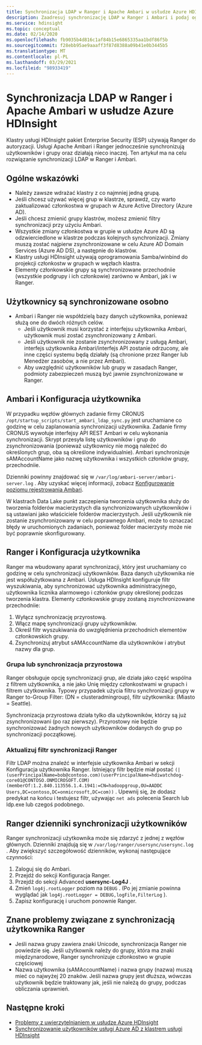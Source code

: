 ```yaml
---
title: Synchronizacja LDAP w Ranger i Apache Ambari w usłudze Azure HDInsight
description: Zaadresuj synchronizację LDAP w Ranger i Ambari i podaj ogólne wytyczne.
ms.service: hdinsight
ms.topic: conceptual
ms.date: 02/14/2020
ms.openlocfilehash: fb9035b4d816c1af84b15e6865335aa1bdf86f5b
ms.sourcegitcommit: f28ebb95ae9aaaff3f87d8388a09b41e0b3445b5
ms.translationtype: MT
ms.contentlocale: pl-PL
ms.lasthandoff: 03/29/2021
ms.locfileid: "98933419"
---
```

# <a name="ldap-sync-in-ranger-and-apache-ambari-in-azure-hdinsight"></a>Synchronizacja LDAP w Ranger i Apache Ambari w usłudze Azure HDInsight

Klastry usługi HDInsight pakiet Enterprise Security (ESP) używają Ranger do autoryzacji. Usługi Apache Ambari i Ranger jednocześnie synchronizują użytkowników i grupy oraz działają nieco inaczej. Ten artykuł ma na celu rozwiązanie synchronizacji LDAP w Ranger i Ambari.

## <a name="general-guidelines"></a>Ogólne wskazówki

* Należy zawsze wdrażać klastry z co najmniej jedną grupą.
* Jeśli chcesz używać więcej grup w klastrze, sprawdź, czy warto zaktualizować członkostwa w grupach w Azure Active Directory (Azure AD).
* Jeśli chcesz zmienić grupy klastrów, możesz zmienić filtry synchronizacji przy użyciu Ambari.
* Wszystkie zmiany członkostwa w grupie w usłudze Azure AD są odzwierciedlone w klastrze podczas kolejnych synchronizacji. Zmiany muszą zostać najpierw zsynchronizowane w celu Azure AD Domain Services (Azure AD DS), a następnie do klastrów.
* Klastry usługi HDInsight używają oprogramowania Samba/winbind do projekcji członkostw w grupach w węzłach klastra.
* Elementy członkowskie grupy są synchronizowane przechodniie (wszystkie podgrupy i ich członkowie) zarówno w Ambari, jak i w Ranger. 

## <a name="users-are-synced-separately"></a>Użytkownicy są synchronizowane osobno

 * Ambari i Ranger nie współdzielą bazy danych użytkownika, ponieważ służą one do dwóch różnych celów. 
   * Jeśli użytkownik musi korzystać z interfejsu użytkownika Ambari, użytkownik musi zostać zsynchronizowany z Ambari. 
   * Jeśli użytkownik nie zostanie zsynchronizowany z usługą Ambari, interfejs użytkownika Ambari/interfejs API zostanie odrzucony, ale inne części systemu będą działały (są chronione przez Ranger lub Menedżer zasobów, a nie przez Ambari).
   * Aby uwzględnić użytkowników lub grupy w zasadach Ranger, podmioty zabezpieczeń muszą być jawnie zsynchronizowane w Ranger.

## <a name="ambari-user-sync-and-configuration"></a>Ambari i Konfiguracja użytkownika

W przypadku węzłów głównych zadanie firmy CRONUS `/opt/startup_scripts/start_ambari_ldap_sync.py` jest uruchamiane co godzinę w celu zaplanowania synchronizacji użytkownika. Zadanie firmy CRONUS wywołuje interfejsy API REST Ambari w celu wykonania synchronizacji. Skrypt przesyła listę użytkowników i grup do zsynchronizowania (ponieważ użytkownicy nie mogą należeć do określonych grup, oba są określone indywidualnie). Ambari synchronizuje sAMAccountName jako nazwę użytkownika i wszystkich członków grupy, przechodniie.

Dzienniki powinny znajdować się w `/var/log/ambari-server/ambari-server.log` . Aby uzyskać więcej informacji, zobacz [Konfigurowanie poziomu rejestrowania Ambari](https://docs.cloudera.com/HDPDocuments/Ambari-latest/administering-ambari/content/amb_configure_ambari_logging_level.html).

W klastrach Data Lake punkt zaczepienia tworzenia użytkownika służy do tworzenia folderów macierzystych dla synchronizowanych użytkowników i są ustawiani jako właściciele folderów macierzystych. Jeśli użytkownik nie zostanie zsynchronizowany w celu poprawnego Ambari, może to oznaczać błędy w uruchomionych zadaniach, ponieważ folder macierzysty może nie być poprawnie skonfigurowany.

## <a name="ranger-user-sync-and-configuration"></a>Ranger i Konfiguracja użytkownika

Ranger ma wbudowany aparat synchronizacji, który jest uruchamiany co godzinę w celu synchronizacji użytkowników. Baza danych użytkownika nie jest współużytkowana z Ambari. Usługa HDInsight konfiguruje filtr wyszukiwania, aby synchronizować użytkownika administracyjnego, użytkownika licznika alarmowego i członków grupy określonej podczas tworzenia klastra. Elementy członkowskie grupy zostaną zsynchronizowane przechodniie:

1. Wyłącz synchronizację przyrostową.
1. Włącz mapę synchronizacji grupy użytkowników.
1. Określ filtr wyszukiwania do uwzględnienia przechodnich elementów członkowskich grupy.
1. Zsynchronizuj atrybut sAMAccountName dla użytkowników i atrybut nazwy dla grup.

### <a name="group-or-incremental-sync"></a>Grupa lub synchronizacja przyrostowa

Ranger obsługuje opcję synchronizacji grup, ale działa jako część wspólna z filtrem użytkownika, a nie jako Unię między członkostwami w grupach i filtrem użytkownika. Typowy przypadek użycia filtru synchronizacji grupy w Ranger to-Group Filter: (DN = clusteradmingroup), filtr użytkownika: (Miasto = Seattle).

Synchronizacja przyrostowa działa tylko dla użytkowników, którzy są już zsynchronizowani (po raz pierwszy). Przyrostowy nie będzie synchronizować żadnych nowych użytkowników dodanych do grup po synchronizacji początkowej.

### <a name="update-ranger-sync-filter"></a>Aktualizuj filtr synchronizacji Ranger

Filtr LDAP można znaleźć w interfejsie użytkownika Ambari w sekcji Konfiguracja użytkownika Ranger. Istniejący filtr będzie miał postać `(|(userPrincipalName=bob@contoso.com)(userPrincipalName=hdiwatchdog-core01@CONTOSO.ONMICROSOFT.COM)(memberOf:1.2.840.113556.1.4.1941:=CN=hadoopgroup,OU=AADDC Users,DC=contoso,DC=onmicrosoft,DC=com))` . Upewnij się, że dodasz predykat na końcu i testujesz filtr, używając `net ads` polecenia Search lub ldp.exe lub czegoś podobnego.

## <a name="ranger-user-sync-logs"></a>Ranger dzienniki synchronizacji użytkowników

Ranger synchronizacji użytkownika może się zdarzyć z jednej z węzłów głównych. Dzienniki znajdują się w `/var/log/ranger/usersync/usersync.log` . Aby zwiększyć szczegółowość dzienników, wykonaj następujące czynności:

1. Zaloguj się do Ambari.
1. Przejdź do sekcji Konfiguracja Ranger.
1. Przejdź do sekcji Advanced **usersync-Log4J** .
1. Zmień `log4j.rootLogger` poziom na `DEBUG` . (Po jej zmianie powinna wyglądać jak `log4j.rootLogger = DEBUG,logFile,FilterLog` ).
1. Zapisz konfigurację i uruchom ponownie Ranger.

## <a name="known-issues-with-ranger-user-sync"></a>Znane problemy związane z synchronizacją użytkownika Ranger
* Jeśli nazwa grupy zawiera znaki Unicode, synchronizacja Ranger nie powiedzie się. Jeśli użytkownik należy do grupy, która ma znaki międzynarodowe, Ranger synchronizuje członkostwo w grupie częściowej
* Nazwa użytkownika (sAMAccountName) i nazwa grupy (nazwa) muszą mieć co najwyżej 20 znaków. Jeśli nazwa grupy jest dłuższa, wówczas użytkownik będzie traktowany jak, jeśli nie należą do grupy, podczas obliczania uprawnień.

## <a name="next-steps"></a>Następne kroki

* [Problemy z uwierzytelnianiem w usłudze Azure HDInsight](./domain-joined-authentication-issues.md)
* [Synchronizowanie użytkowników usługi Azure AD z klastrem usługi HDInsight](../hdinsight-sync-aad-users-to-cluster.md)
